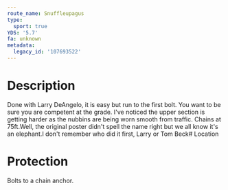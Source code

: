 ```yaml
---
route_name: Snuffleupagus
type:
  sport: true
YDS: '5.7'
fa: unknown
metadata:
  legacy_id: '107693522'
---
```

# Description
Done with Larry DeAngelo, it is easy but run to the first bolt. You want to be sure you are competent at the grade. I've noticed the upper section is getting harder as the nubbins are being worn smooth from traffic. Chains at 75ft.Well, the original poster didn't spell the name right but we all know it's an elephant.I don't remember who did it first, Larry or Tom Beck# Location
# Protection
Bolts to a chain anchor.